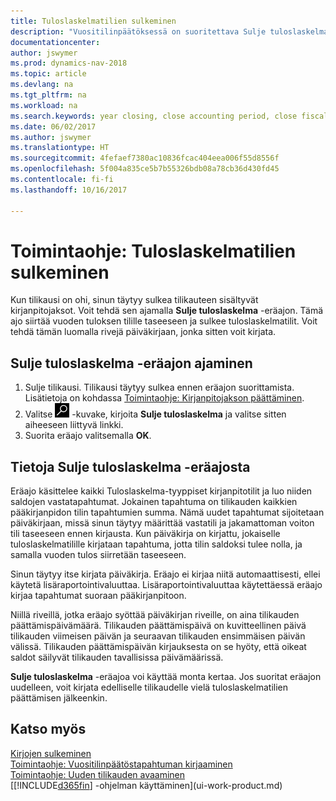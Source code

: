```yaml
---
title: Tuloslaskelmatilien sulkeminen
description: "Vuositilinpäätöksessä on suoritettava Sulje tuloslaskelma -etätyö, jolla suljetaan tilikauden muodostavat kirjanpitojaksot."
documentationcenter: 
author: jswymer
ms.prod: dynamics-nav-2018
ms.topic: article
ms.devlang: na
ms.tgt_pltfrm: na
ms.workload: na
ms.search.keywords: year closing, close accounting period, close fiscal year, bank account detailed trial balance
ms.date: 06/02/2017
ms.author: jswymer
ms.translationtype: HT
ms.sourcegitcommit: 4fefaef7380ac10836fcac404eea006f55d8556f
ms.openlocfilehash: 5f004a835ce5b7b55326bdb08a78cb36d430fd45
ms.contentlocale: fi-fi
ms.lasthandoff: 10/16/2017

---
```

# <a name="how-to-close-income-statement-accounts"></a>Toimintaohje: Tuloslaskelmatilien sulkeminen
Kun tilikausi on ohi, sinun täytyy sulkea tilikauteen sisältyvät kirjanpitojaksot. Voit tehdä sen ajamalla **Sulje tuloslaskelma** -eräajon. Tämä ajo siirtää vuoden tuloksen tilille taseeseen ja sulkee tuloslaskelmatilit. Voit tehdä tämän luomalla rivejä päiväkirjaan, jonka sitten voit kirjata.

## <a name="to-run-the-close-income-statement-batch-job"></a>Sulje tuloslaskelma -eräajon ajaminen
1. Sulje tilikausi. Tilikausi täytyy sulkea ennen eräajon suorittamista. Lisätietoja on kohdassa [Toimintaohje: Kirjanpitojakson päättäminen](year-close-account-periods.md).
2. Valitse ![Etsi sivu tai raportti](media/ui-search/search_small.png "Etsi sivu tai raportti -kuvake") -kuvake, kirjoita **Sulje tuloslaskelma** ja valitse sitten aiheeseen liittyvä linkki.
3. Suorita eräajo valitsemalla **OK**.

## <a name="about-the-close-income-statement-batch-job"></a>Tietoja Sulje tuloslaskelma -eräajosta
Eräajo käsittelee kaikki Tuloslaskelma-tyyppiset kirjanpitotilit ja luo niiden saldojen vastatapahtumat. Jokainen tapahtuma on tilikauden kaikkien pääkirjanpidon tilin tapahtumien summa. Nämä uudet tapahtumat sijoitetaan päiväkirjaan, missä sinun täytyy määrittää vastatili ja jakamattoman voiton tili taseeseen ennen kirjausta. Kun päiväkirja on kirjattu, jokaiselle tuloslaskelmatilille kirjataan tapahtuma, jotta tilin saldoksi tulee nolla, ja samalla vuoden tulos siirretään taseeseen.

Sinun täytyy itse kirjata päiväkirja. Eräajo ei kirjaa niitä automaattisesti, ellei käytetä lisäraportointivaluuttaa. Lisäraportointivaluuttaa käytettäessä eräajo kirjaa tapahtumat suoraan pääkirjanpitoon.

Niillä riveillä, jotka eräajo syöttää päiväkirjan riveille, on aina tilikauden päättämispäivämäärä. Tilikauden päättämispäivä on kuvitteellinen päivä tilikauden viimeisen päivän ja seuraavan tilikauden ensimmäisen päivän välissä. Tilikauden päättämispäivän kirjauksesta on se hyöty, että oikeat saldot säilyvät tilikauden tavallisissa päivämäärissä.

**Sulje tuloslaskelma** -eräajoa voi käyttää monta kertaa. Jos suoritat eräajon uudelleen, voit kirjata edelliselle tilikaudelle vielä tuloslaskelmatilien päättämisen jälkeenkin.

## <a name="see-also"></a>Katso myös
[Kirjojen sulkeminen](year-close-books.md)  
[Toimintaohje: Vuositilinpäätöstapahtuman kirjaaminen](year-how-post-year-end-close-entry.md)  
[Toimintaohje: Uuden tilikauden avaaminen](finance-how-open-new-fiscal-year.md)  
[[!INCLUDE[d365fin](includes/d365fin_md.md)] -ohjelman käyttäminen](ui-work-product.md)


